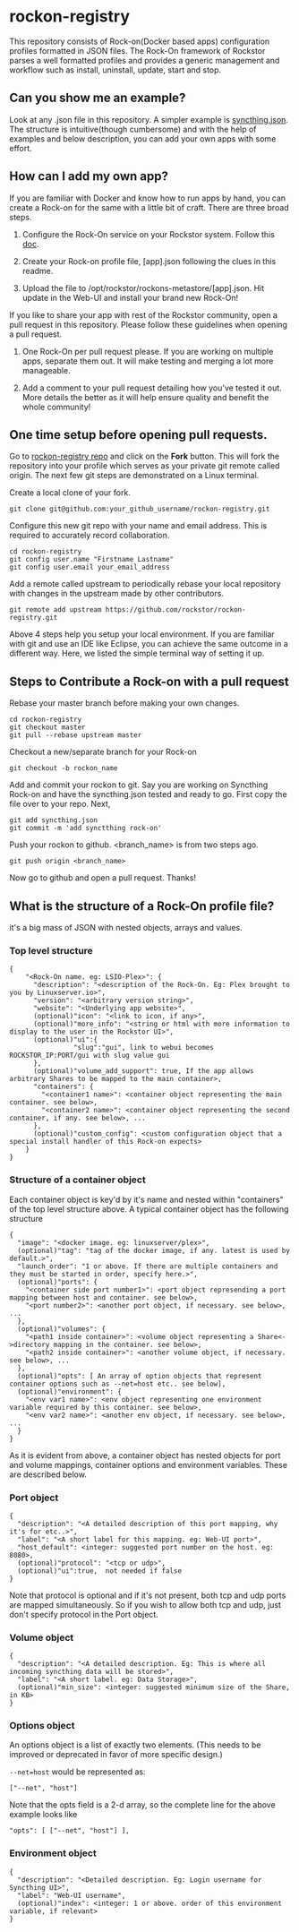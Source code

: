 # rockon-registry

This repository consists of Rock-on(Docker based apps) configuration profiles
formatted in JSON files. The Rock-On framework of Rockstor parses a well
formatted profiles and provides a generic management and workflow such as
install, uninstall, update, start and stop.

## Can you show me an example?

Look at any <name>.json file in this repository. A simpler example is
[syncthing.json](https://github.com/rockstor/rockon-registry/blob/master/syncthing.json). The structure is intuitive(though cumbersome) and with the help of examples and below description, you can add your own apps with some effort.

## How can I add my own app?

If you are familiar with Docker and know how to run apps by hand, you can create a Rock-on for the same with a little bit of craft. There are three broad steps.

1. Configure the Rock-On service on your Rockstor system. Follow this [doc](http://rockstor.com/docs/docker-based-rock-ons/overview.html).

2. Create your Rock-on profile file, [app].json following the clues in this readme.

3. Upload the file to /opt/rockstor/rockons-metastore/[app].json. Hit update in the Web-UI and install your brand new Rock-On!

If you like to share your app with rest of the Rockstor community, open a pull request in this repository. Please follow these guidelines when opening a pull request.

1. One Rock-On per pull request please. If you are working on multiple apps, separate them out. It will make testing and merging a lot more manageable.

2. Add a comment to your pull request detailing how you've tested it out. More details the better as it will help ensure quality and benefit the whole community!

## One time setup before opening pull requests.

Go to [rockon-registry repo](https://github.com/rockstor/rockon-registry) and click on the <b>Fork</b> button. This will fork the repository into your profile which serves as your private git remote called origin. The next few git steps are demonstrated on a Linux terminal. 

Create a local clone of your fork.
```
git clone git@github.com:your_github_username/rockon-registry.git
```
Configure this new git repo with your name and email address. This is required to accurately record collaboration.
```
cd rockon-registry
git config user.name "Firstname Lastname"
git config user.email your_email_address
```

Add a remote called upstream to periodically rebase your local repository with changes in the upstream made by other contributors.
```
git remote add upstream https://github.com/rockstor/rockon-registry.git
```
Above 4 steps help you setup your local environment. If you are familiar with git and use an IDE like Eclipse, you can achieve the same outcome in a different way. Here, we listed the simple terminal way of setting it up.

## Steps to Contribute a Rock-on with a pull request

Rebase your master branch before making your own changes.
```
cd rockon-registry
git checkout master
git pull --rebase upstream master
```

Checkout a new/separate branch for your Rock-on
```
git checkout -b rockon_name
```

Add and commit your rockon to git. Say you are working on Syncthing Rock-on and have the syncthing.json tested and ready to go. First copy the file over to your repo. Next,
```
git add syncthing.json
git commit -m 'add synctthing rock-on'
```

Push your rockon to github. <branch_name> is from two steps ago.
```
git push origin <branch_name>
```

Now go to github and open a pull request. Thanks!

## What is the structure of a Rock-On profile file?

it's a big mass of JSON with nested objects, arrays and values.

### Top level structure
```
{
    "<Rock-On name. eg: LSIO-Plex>": {
      "description": "<description of the Rock-On. Eg: Plex brought to you by Linuxserver.io>",
      "version": "<arbitrary version string>",
      "website": "<Underlying app website>",
      (optional)"icon": "<link to icon, if any>",
      (optional)"more_info": "<string or html with more information to display to the user in the Rockstor UI>",
      (optional)"ui":{
                "slug":"gui", link to webui becomes ROCKSTOR_IP:PORT/gui with slug value gui
      },
      (optional)"volume_add_support": true, If the app allows arbitrary Shares to be mapped to the main container>,
      "containers": {
        "<container1 name>": <container object representing the main container. see below>,
        "<container2 name>": <container object representing the second container, if any. see below>, ...
      },
      (optional)"custom_config": <custom configuration object that a special install handler of this Rock-on expects>
    }
}
``` 
### Structure of a container object

Each container object is key'd by it's name and nested within "containers" of the top level structure above. A typical container object has the following structure

```
{
  "image": "<docker image. eg: linuxserver/plex>",
  (optional)"tag": "tag of the docker image, if any. latest is used by default.>",
  "launch_order": "1 or above. If there are multiple containers and they must be started in order, specify here.>",
  (optional)"ports": {
    "<container side port number1>": <port object represending a port mapping between host and container. see below>,
    "<port number2>": <another port object, if necessary. see below>, ...
  },
  (optional)"volumes": {
    "<path1 inside container>": <volume object representing a Share<->directory mapping in the container. see below>,
    "<path2 inside container>": <another volume object, if necessary. see below>, ...
  },
  (optional)"opts": [ An array of option objects that represent container options such as --net=host etc.. see below],
  (optional)"environment": {
    "<env var1 name>": <env object representing one environment variable required by this container. see below>,
    "<env var2 name>": <another env object, if necessary. see below>, ...
  }
}
```
As it is evident from above, a container object has nested objects for port and volume mappings, container options and environment variables. These are described below.

### Port object

```
{
  "description": "<A detailed description of this port mapping, why it's for etc..>",
  "label": "<A short label for this mapping. eg: Web-UI port>",
  "host_default": <integer: suggested port number on the host. eg: 8080>,
  (optional)"protocol": "<tcp or udp>",
  (optional)"ui":true,  not needed if false
}
```
Note that protocol is optional and if it's not present, both tcp and udp ports are mapped simultaneously. So if you wish to allow both tcp and udp, just don't specify protocol in the Port object.

### Volume object

```
{
  "description": "<A detailed description. Eg: This is where all incoming syncthing data will be stored>",
  "label": "<A short label. eg: Data Storage>",
  (optional)"min_size": <integer: suggested minimum size of the Share, in KB>
}
```

### Options object

An options object is a list of exactly two elements. (This needs to be improved or deprecated in favor of more specific design.)

`--net=host` would be represented as:

```
["--net", "host"]
```

Note that the opts field is a 2-d array, so the complete line for the above example looks like

```
"opts": [ ["--net", "host"] ],
```


### Environment object

```
{
  "description": "<Detailed description. Eg: Login username for Syncthing UI>",
  "label": "Web-UI username",
  (optional)"index": <integer: 1 or above. order of this environment variable, if relevant>
}
```
